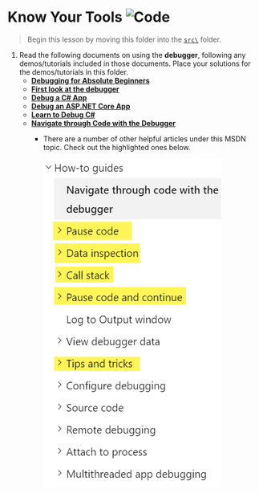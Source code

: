 # Know Your Tools ![Code](https://img.shields.io/badge/Code%20Status-Practice-blueviolet?logo=Visual%20Studio%20Code&labelColor=indigo)

> Begin this lesson by moving this folder into the [`src\`](../../src/) folder.

1. Read the following documents on using the **debugger**, following any demos/tutorials included in those documents. Place your solutions for the demos/tutorials in this folder.
    - [**Debugging for Absolute Beginners**](https://docs.microsoft.com/en-us/visualstudio/debugger/debugging-absolute-beginners?view=vs-2019&tabs=csharp)
    - [**First look at the debugger**](https://docs.microsoft.com/en-us/visualstudio/debugger/debugger-feature-tour?view=vs-2019)
    - [**Debug a C# App**](https://docs.microsoft.com/en-us/visualstudio/debugger/quickstart-debug-with-managed?view=vs-2019)
    - [**Debug an ASP.NET Core App**](https://docs.microsoft.com/en-us/visualstudio/debugger/quickstart-debug-aspnet?view=vs-2019)
    - [**Learn to Debug C#**](https://docs.microsoft.com/en-us/visualstudio/get-started/csharp/tutorial-debugger?toc=%2Fvisualstudio%2Fdebugger%2Ftoc.json&view=vs-2019)
    - [**Navigate through Code with the Debugger**](https://docs.microsoft.com/en-us/visualstudio/debugger/navigating-through-code-with-the-debugger?view=vs-2019)
      - There are a number of other helpful articles under this MSDN topic. Check out the highlighted ones below.

        ![](./images/How-To-Guides.png)

